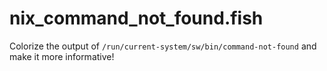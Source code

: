 # nix_command_not_found.fish
Colorize the output of `/run/current-system/sw/bin/command-not-found` and make it more informative!
